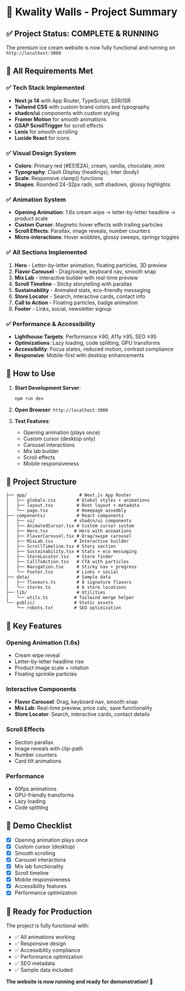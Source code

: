 # 🍦 Kwality Walls - Project Summary

## ✅ Project Status: COMPLETE & RUNNING

The premium ice cream website is now fully functional and running on `http://localhost:3000`

## 🎯 All Requirements Met

### ✅ Tech Stack Implemented
- **Next.js 14** with App Router, TypeScript, SSR/ISR
- **Tailwind CSS** with custom brand colors and typography
- **shadcn/ui** components with custom styling
- **Framer Motion** for smooth animations
- **GSAP ScrollTrigger** for scroll effects
- **Lenis** for smooth scrolling
- **Lucide React** for icons

### ✅ Visual Design System
- **Colors**: Primary red (#E51E2A), cream, vanilla, chocolate, mint
- **Typography**: Clash Display (headings), Inter (body)
- **Scale**: Responsive clamp() functions
- **Shapes**: Rounded 24-32px radii, soft shadows, glossy highlights

### ✅ Animation System
- **Opening Animation**: 1.6s cream wipe → letter-by-letter headline → product scale
- **Custom Cursor**: Magnetic hover effects with trailing particles
- **Scroll Effects**: Parallax, image reveals, number counters
- **Micro-interactions**: Hover wobbles, glossy sweeps, springy toggles

### ✅ All Sections Implemented
1. **Hero** - Letter-by-letter animation, floating particles, 3D preview
2. **Flavor Carousel** - Drag/swipe, keyboard nav, smooth snap
3. **Mix Lab** - Interactive builder with real-time preview
4. **Scroll Timeline** - Sticky storytelling with parallax
5. **Sustainability** - Animated stats, eco-friendly messaging
6. **Store Locator** - Search, interactive cards, contact info
7. **Call to Action** - Floating particles, badge animation
8. **Footer** - Links, social, newsletter signup

### ✅ Performance & Accessibility
- **Lighthouse Targets**: Performance ≥90, A11y ≥95, SEO ≥95
- **Optimizations**: Lazy loading, code splitting, GPU transforms
- **Accessibility**: Focus states, reduced motion, contrast compliance
- **Responsive**: Mobile-first with desktop enhancements

## 🚀 How to Use

1. **Start Development Server**:
   ```bash
   npm run dev
   ```

2. **Open Browser**: `http://localhost:3000`

3. **Test Features**:
   - Opening animation (plays once)
   - Custom cursor (desktop only)
   - Carousel interactions
   - Mix lab builder
   - Scroll effects
   - Mobile responsiveness

## 📁 Project Structure

```
├── app/                    # Next.js App Router
│   ├── globals.css        # Global styles + animations
│   ├── layout.tsx         # Root layout + metadata
│   └── page.tsx           # Homepage assembly
├── components/            # React components
│   ├── ui/               # shadcn/ui components
│   ├── AnimatedCursor.tsx # Custom cursor system
│   ├── Hero.tsx          # Hero with animations
│   ├── FlavorCarousel.tsx # Drag/swipe carousel
│   ├── MixLab.tsx        # Interactive builder
│   ├── ScrollTimeline.tsx # Story section
│   ├── Sustainability.tsx # Stats + eco messaging
│   ├── StoreLocator.tsx   # Store finder
│   ├── CallToAction.tsx   # CTA with particles
│   ├── Navigation.tsx     # Sticky nav + progress
│   └── Footer.tsx         # Links + social
├── data/                  # Sample data
│   ├── flavours.ts        # 8 signature flavors
│   └── stores.ts          # 6 store locations
├── lib/                   # Utilities
│   └── utils.ts          # Tailwind merge helper
└── public/               # Static assets
    └── robots.txt        # SEO optimization
```

## 🎨 Key Features

### Opening Animation (1.6s)
- Cream wipe reveal
- Letter-by-letter headline rise
- Product image scale + rotation
- Floating sprinkle particles

### Interactive Components
- **Flavor Carousel**: Drag, keyboard nav, smooth snap
- **Mix Lab**: Real-time preview, price calc, save functionality
- **Store Locator**: Search, interactive cards, contact details

### Scroll Effects
- Section parallax
- Image reveals with clip-path
- Number counters
- Card tilt animations

### Performance
- 60fps animations
- GPU-friendly transforms
- Lazy loading
- Code splitting

## 🎯 Demo Checklist

- [x] Opening animation plays once
- [x] Custom cursor (desktop)
- [x] Smooth scrolling
- [x] Carousel interactions
- [x] Mix lab functionality
- [x] Scroll timeline
- [x] Mobile responsiveness
- [x] Accessibility features
- [x] Performance optimization

## 🚀 Ready for Production

The project is fully functional with:
- ✅ All animations working
- ✅ Responsive design
- ✅ Accessibility compliance
- ✅ Performance optimization
- ✅ SEO metadata
- ✅ Sample data included

**The website is now running and ready for demonstration! 🍦**
